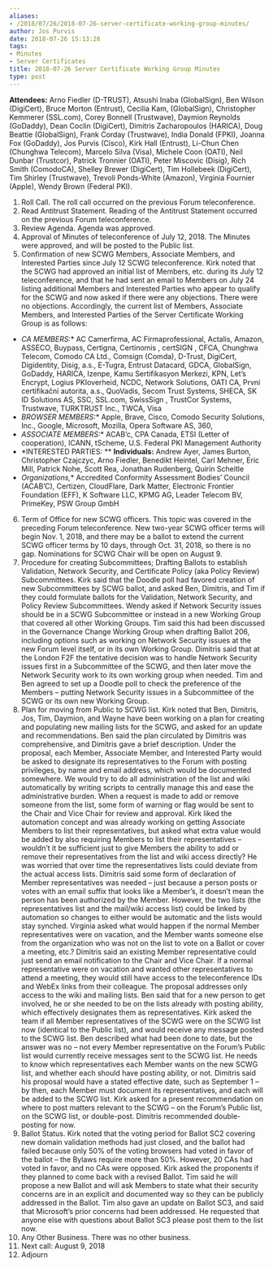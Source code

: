 ```yaml
---
aliases:
- /2018/07/26/2018-07-26-server-certificate-working-group-minutes/
author: Jos Purvis
date: 2018-07-26 15:13:28
tags:
- Minutes
- Server Certificates
title: 2018-07-26 Server Certificate Working Group Minutes
type: post
---
```


**Attendees:** Arno Fiedler (D-TRUST), Atsushi Inaba (GlobalSign), Ben Wilson (DigiCert), Bruce Morton (Entrust), Cecilia Kam, (GlobalSign), Christopher Kemmerer (SSL.com), Corey Bonnell (Trustwave), Daymion Reynolds (GoDaddy), Dean Coclin (DigiCert), Dimitris Zacharopoulos (HARICA), Doug Beattie (GlobalSign), Frank Corday (Trustwave), India Donald (FPKI), Joanna Fox (GoDaddy), Jos Purvis (Cisco), Kirk Hall (Entrust), Li-Chun Chen (Chunghwa Telecom), Marcelo Silva (Visa), Michele Coon (OATI), Neil Dunbar (Trustcor), Patrick Tronnier (OATI), Peter Miscovic (Disig), Rich Smith (ComodoCA), Shelley Brewer (DigiCert), Tim Hollebeek (DigiCert), Tim Shirley (Trustwave), Trevoli Ponds-White (Amazon), Virginia Fournier (Apple), Wendy Brown (Federal PKI).  

1. Roll Call. The roll call occurred on the previous Forum teleconference.
1. Read Antitrust Statement. Reading of the Antitrust Statement occurred on the previous Forum teleconference.
1. Review Agenda. Agenda was approved.
1. Approval of Minutes of teleconference of July 12, 2018. The Minutes were approved, and will be posted to the Public list.
1. Confirmation of new SCWG Members, Associate Members, and Interested Parties since July 12 SCWG teleconference. Kirk noted that the SCWG had approved an initial list of Members, etc. during its July 12 teleconference, and that he had sent an email to Members on July 24 listing additional Members and Interested Parties who appear to qualify for the SCWG and now asked if there were any objections. There were no objections. Accordingly, the current list of Members, Associate Members, and Interested Parties of the Server Certificate Working Group is as follows:

- *CA MEMBERS:*\* AC Camerfirma, AC Firmaprofessional, Actalis, Amazon, ASSECO, Buypass, Certigna, Certinomis , certSIGN , CFCA, Chunghwa Telecom, Comodo CA Ltd., Comsign (Comda), D-Trust, DigiCert, Digidentity, Disig, a.s., E-Tugra, Entrust Datacard, GDCA, GlobalSign, GoDaddy, HARICA, Izenpe, Kamu Sertifikasyon Merkezi, KPN, Let’s Encrypt, Logius PKIoverheid, NCDC, Network Solutions, OATI CA, První certifikační autorita, a.s., QuoVadis, Secom Trust Systems, SHECA, SK ID Solutions AS, SSC, SSL.com, SwissSign , TrustCor Systems, Trustwave, TURKTRUST Inc., TWCA, Visa
- *BROWSER MEMBERS:*\* Apple, Brave, Cisco, Comodo Security Solutions, Inc., Google, Microsoft, Mozilla, Opera Software AS, 360,
- *ASSOCIATE MEMBERS:*\* ACAB’c, CPA Canada, ETSI (Letter of cooperation), ICANN, tScheme, U.S. Federal PKI Management Authority
- \*INTERESTED PARTIES:
  \*\* **Individuals:** Andrew Ayer, James Burton, Christopher Czajczyc, Arno Fiedler, Benedikt Heintel, Carl Mehner, Eric Mill, Patrick Nohe, Scott Rea, Jonathan Rudenberg, Quirin Scheitle
- *Organizations,*\* Accredited Conformity Assessment Bodies’ Council (ACAB’C), Certizen, CloudFlare, Dark Matter, Electronic Frontier Foundation (EFF), K Software LLC, KPMG AG, Leader Telecom BV, PrimeKey, PSW Group GmbH

6. Term of Office for new SCWG officers. This topic was covered in the preceding Forum teleconference. New two-year SCWG officer terms will begin Nov. 1, 2018, and there may be a ballot to extend the current SCWG officer terms by 10 days, through Oct. 31, 2018, so there is no gap. Nominations for SCWG Chair will be open on August 9.
1. Procedure for creating Subcommittees; Drafting Ballots to establish Validation, Network Security, and Certificate Policy (aka Policy Review) Subcommittees. Kirk said that the Doodle poll had favored creation of new Subcommittees by SCWG ballot, and asked Ben, Dimitris, and Tim if they could formulate ballots for the Validation, Network Security, and Policy Review Subcommittees. Wendy asked if Network Security issues should be in a SCWG Subcommittee or instead in a new Working Group that covered all other Working Groups. Tim said this had been discussed in the Governance Change Working Group when drafting Ballot 206, including options such as working on Network Security issues at the new Forum level itself, or in its own Working Group.
   Dimitris said that at the London F2F the tentative decision was to handle Network Security issues first in a Subcommittee of the SCWG, and then later move the Network Security work to its own working group when needed. Tim and Ben agreed to set up a Doodle poll to check the preference of the Members – putting Network Security issues in a Subcommittee of the SCWG or its own new Working Group.
1. Plan for moving from Public to SCWG list. Kirk noted that Ben, Dimitris, Jos, Tim, Daymion, and Wayne have been working on a plan for creating and populating new mailing lists for the SCWG, and asked for an update and recommendations. Ben said the plan circulated by Dimitris was comprehensive, and Dimitris gave a brief description. Under the proposal, each Member, Associate Member, and Interested Party would be asked to designate its representatives to the Forum with posting privileges, by name and email address, which would be documented somewhere. We would try to do all administration of the list and wiki automatically by writing scripts to centrally manage this and ease the administrative burden. When a request is made to add or remove someone from the list, some form of warning or flag would be sent to the Chair and Vice Chair for review and approval.
   Kirk liked the automation concept and was already working on getting Associate Members to list their representatives, but asked what extra value would be added by also requiring Members to list their representatives – wouldn’t it be sufficient just to give Members the ability to add or remove their representatives from the list and wiki access directly? He was worried that over time the representatives lists could deviate from the actual access lists. Dimitris said some form of declaration of Member representatives was needed – just because a person posts or votes with an email suffix that looks like a Member’s, it doesn’t mean the person has been authorized by the Member. However, the two lists (the representatives list and the mail/wiki access list) could be linked by automation so changes to either would be automatic and the lists would stay synched.
   Virginia asked what would happen if the normal Member representatives were on vacation, and the Member wants someone else from the organization who was not on the list to vote on a Ballot or cover a meeting, etc.? Dimitris said an existing Member representative could just send an email notification to the Chair and Vice Chair. If a normal representative were on vacation and wanted other representatives to attend a meeting, they would still have access to the teleconference IDs and WebEx links from their colleague. The proposal addresses only access to the wiki and mailing lists. Ben said that for a new person to get involved, he or she needed to be on the lists already with posting ability, which effectively designates them as representatives.
   Kirk asked the team if all Member representatives of the SCWG were on the SCWG list now (identical to the Public list), and would receive any message posted to the SCWG list. Ben described what had been done to date, but the answer was no – not every Member representative on the Forum’s Public list would currently receive messages sent to the SCWG list. He needs to know which representatives each Member wants on the new SCWG list, and whether each should have posting ability, or not.
   Dimitris said his proposal would have a stated effective date, such as September 1 – by then, each Member must document its representatives, and each will be added to the SCWG list. Kirk asked for a present recommendation on where to post matters relevant to the SCWG – on the Forum’s Public list, on the SCWG list, or double-post. Dimitris recommended double-posting for now.
1. Ballot Status. Kirk noted that the voting period for Ballot SC2 covering new domain validation methods had just closed, and the ballot had failed because only 50% of the voting browsers had voted in favor of the ballot – the Bylaws require more than 50%. However, 20 CAs had voted in favor, and no CAs were opposed. Kirk asked the proponents if they planned to come back with a revised Ballot. Tim said he will propose a new Ballot and will ask Members to state what their security concerns are in an explicit and documented way so they can be publicly addressed in the Ballot.
   Tim also gave an update on Ballot SC3, and said that Microsoft’s prior concerns had been addressed. He requested that anyone else with questions about Ballot SC3 please post them to the list now.
1. Any Other Business. There was no other business.
1. Next call: August 9, 2018
1. Adjourn